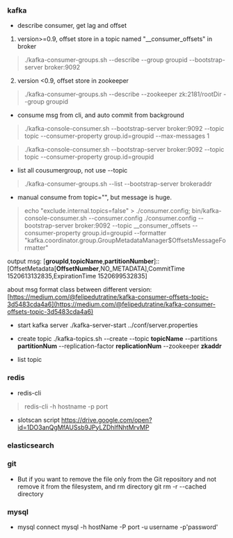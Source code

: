 ### kafka
* describe consumer, get lag and offset
1. version>=0.9, offset store in a topic named "__consumer_offsets" in broker


>./kafka-consumer-groups.sh --describe --group groupid  --bootstrap-server broker:9092


2. version <0.9, offset store in zookeeper

>./kafka-consumer-groups.sh --describe --zookeeper zk:2181/rootDir --group groupid

* consume msg from cli, and auto commit from background

> ./kafka-console-consumer.sh --bootstrap-server broker:9092 --topic topic  --consumer-property group.id=groupid --max-messages 1

> ./kafka-console-consumer.sh --bootstrap-server broker:9092 --topic topic  --consumer-property group.id=groupid


* list all cousumergroup, not use --topic
>./kafka-consumer-groups.sh  --list --bootstrap-server brokeraddr

* manual consume from topic="", but message is huge. 
>echo "exclude.internal.topics=false" > ./consumer.config; bin/kafka-console-consumer.sh --consumer.config ./consumer.config --bootstrap-server broker:9092 --topic __consumer_offsets  --consumer-property group.id=groupid  --formatter "kafka.coordinator.group.GroupMetadataManager\$OffsetsMessageFormatter" 

output msg: 
[**groupId**,**topicName**,**partitionNumber**]::[OffsetMetadata[**OffsetNumber**,NO_METADATA],CommitTime 1520613132835,ExpirationTime 1520699532835]

about msg format class between different version: 
[https://medium.com/@felipedutratine/kafka-consumer-offsets-topic-3d5483cda4a6](https://medium.com/@felipedutratine/kafka-consumer-offsets-topic-3d5483cda4a6)

* start kafka server 
./kafka-server-start ../conf/server.properties

* create topic
./kafka-topics.sh --create --topic **topicName** --partitions **partitionNum**   --replication-factor **replicationNum** --zookeeper **zkaddr**
* list topic

### redis
* redis-cli 
>redis-cli -h hostname -p port
* slotscan script 
https://drive.google.com/open?id=1DO3anQgMfAUSsb9JPyLZDhIfNhtMrvMP
### elasticsearch


### git
* But if you want to remove the file only from the Git repository and not remove it from the filesystem, and rm directory
git  rm -r --cached directory


### mysql
* mysql connect
mysql -h hostName -P port  -u username -p'password'
<!--stackedit_data:
eyJoaXN0b3J5IjpbLTM2MjczNDkyOCwtMjEyMzQwNDAyNywxOT
cwNDgwNTU1LC0xMjI4NjI3MTkyLDIwNTEyMDMzOTMsLTIwOTU1
NTY1MDMsLTE5NjY5Mzg5ODEsLTM1NDMzODExOF19
-->
